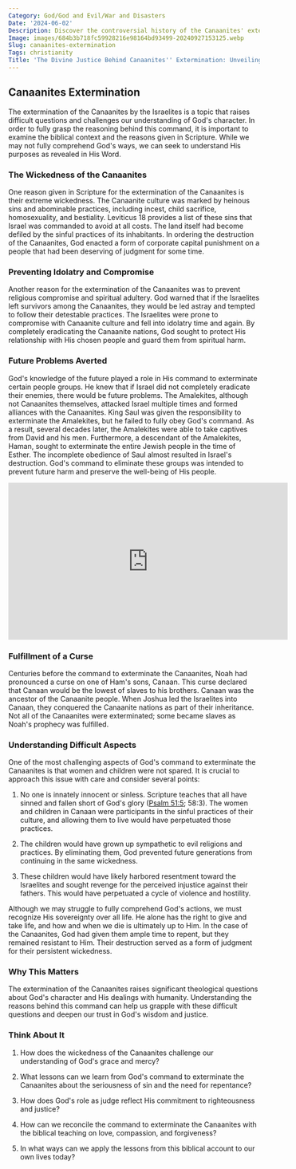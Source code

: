 ```yaml
---
Category: God/God and Evil/War and Disasters
Date: '2024-06-02'
Description: Discover the controversial history of the Canaanites' extermination, shedding light on ancient conflicts and ethical debates. Uncover the truth behind this significant event.
Image: images/684b3b718fc59928216e98164bd93499-20240927153125.webp
Slug: canaanites-extermination
Tags: christianity
Title: 'The Divine Justice Behind Canaanites'' Extermination: Unveiling God''s Purpose'
---
```


## Canaanites Extermination

The extermination of the Canaanites by the Israelites is a topic that raises difficult questions and challenges our understanding of God's character. In order to fully grasp the reasoning behind this command, it is important to examine the biblical context and the reasons given in Scripture. While we may not fully comprehend God's ways, we can seek to understand His purposes as revealed in His Word.

### The Wickedness of the Canaanites

One reason given in Scripture for the extermination of the Canaanites is their extreme wickedness. The Canaanite culture was marked by heinous sins and abominable practices, including incest, child sacrifice, homosexuality, and bestiality. Leviticus 18 provides a list of these sins that Israel was commanded to avoid at all costs. The land itself had become defiled by the sinful practices of its inhabitants. In ordering the destruction of the Canaanites, God enacted a form of corporate capital punishment on a people that had been deserving of judgment for some time.

### Preventing Idolatry and Compromise

Another reason for the extermination of the Canaanites was to prevent religious compromise and spiritual adultery. God warned that if the Israelites left survivors among the Canaanites, they would be led astray and tempted to follow their detestable practices. The Israelites were prone to compromise with Canaanite culture and fell into idolatry time and again. By completely eradicating the Canaanite nations, God sought to protect His relationship with His chosen people and guard them from spiritual harm.

### Future Problems Averted

God's knowledge of the future played a role in His command to exterminate certain people groups. He knew that if Israel did not completely eradicate their enemies, there would be future problems. The Amalekites, although not Canaanites themselves, attacked Israel multiple times and formed alliances with the Canaanites. King Saul was given the responsibility to exterminate the Amalekites, but he failed to fully obey God's command. As a result, several decades later, the Amalekites were able to take captives from David and his men. Furthermore, a descendant of the Amalekites, Haman, sought to exterminate the entire Jewish people in the time of Esther. The incomplete obedience of Saul almost resulted in Israel's destruction. God's command to eliminate these groups was intended to prevent future harm and preserve the well-being of His people.


<iframe width="560" height="315" src="https://www.youtube.com/embed/lu1EYXr0Me4" frameborder="0" allow="autoplay; encrypted-media" allowfullscreen></iframe>


### Fulfillment of a Curse

Centuries before the command to exterminate the Canaanites, Noah had pronounced a curse on one of Ham's sons, Canaan. This curse declared that Canaan would be the lowest of slaves to his brothers. Canaan was the ancestor of the Canaanite people. When Joshua led the Israelites into Canaan, they conquered the Canaanite nations as part of their inheritance. Not all of the Canaanites were exterminated; some became slaves as Noah's prophecy was fulfilled.

### Understanding Difficult Aspects

One of the most challenging aspects of God's command to exterminate the Canaanites is that women and children were not spared. It is crucial to approach this issue with care and consider several points:

1. No one is innately innocent or sinless. Scripture teaches that all have sinned and fallen short of God's glory ([Psalm 51:5](https://www.bibleref.com/Psalm/51/Psalm-51-5.html); 58:3). The women and children in Canaan were participants in the sinful practices of their culture, and allowing them to live would have perpetuated those practices.

2. The children would have grown up sympathetic to evil religions and practices. By eliminating them, God prevented future generations from continuing in the same wickedness.

3. These children would have likely harbored resentment toward the Israelites and sought revenge for the perceived injustice against their fathers. This would have perpetuated a cycle of violence and hostility.

Although we may struggle to fully comprehend God's actions, we must recognize His sovereignty over all life. He alone has the right to give and take life, and how and when we die is ultimately up to Him. In the case of the Canaanites, God had given them ample time to repent, but they remained resistant to Him. Their destruction served as a form of judgment for their persistent wickedness.

### Why This Matters

The extermination of the Canaanites raises significant theological questions about God's character and His dealings with humanity. Understanding the reasons behind this command can help us grapple with these difficult questions and deepen our trust in God's wisdom and justice.

### Think About It

1. How does the wickedness of the Canaanites challenge our understanding of God's grace and mercy?

2. What lessons can we learn from God's command to exterminate the Canaanites about the seriousness of sin and the need for repentance?

3. How does God's role as judge reflect His commitment to righteousness and justice?

4. How can we reconcile the command to exterminate the Canaanites with the biblical teaching on love, compassion, and forgiveness?

5. In what ways can we apply the lessons from this biblical account to our own lives today?